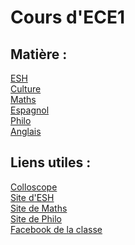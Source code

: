 # Cours d'ECE1
## Matière : <br />
[ESH](https://vaihess.github.io/eshece1/esh) <br />
[Culture](https://vaihess.github.io/eshece1/culture) <br />
[Maths](https://vaihess.github.io/eshece1/maths) <br />
[Espagnol](https://vaihess.github.io/eshece1/espagnol) <br />
[Philo](https://vaihess.github.io/eshece1/philo) <br />
[Anglais](https://vaihess.github.io/eshece1/anglais)
## Liens utiles : <br />
[Colloscope](http://blazere.ece1.free.fr/Colles/Colloscope_final.pdf) <br />
[Site d'ESH](http://esh-ozenne-1a-ulla.monsite-orange.fr/) <br />
[Site de Maths](https://blazerece1.blogspot.fr/) <br />
[Site de Philo](http://philoz.e-monsite.com/) <br />
[Facebook de la classe](https://www.facebook.com/groups/1205838942816157/?ref=ts&fref=ts) <br />
